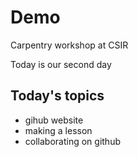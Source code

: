 # Demo
Carpentry workshop at CSIR

Today is our second day

## Today's topics
- gihub website
- making a lesson
- collaborating on github


